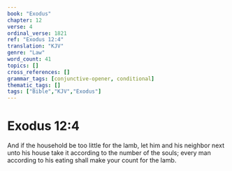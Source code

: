 ```yaml
---
book: "Exodus"
chapter: 12
verse: 4
ordinal_verse: 1821
ref: "Exodus 12:4"
translation: "KJV"
genre: "Law"
word_count: 41
topics: []
cross_references: []
grammar_tags: [conjunctive-opener, conditional]
thematic_tags: []
tags: ["Bible","KJV","Exodus"]
---
```


# Exodus 12:4

And if the household be too little for the lamb, let him and his neighbor next unto his house take it according to the number of the souls; every man according to his eating shall make your count for the lamb.
